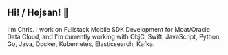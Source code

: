 ## Hi! / Hejsan! 👋

I'm Chris. I work on Fullstack Mobile SDK Development for Moat/Oracle Data Cloud, and I'm currently working with ObjC, Swift, JavaScript, Python, Go, Java, Docker, Kubernetes, Elasticsearch, Kafka. 

<!--
**ctroein89/ctroein89** is a ✨ _special_ ✨ repository because its `README.md` (this file) appears on your GitHub profile.

Here are some ideas to get you started:

- 🔭 I’m currently working on ...
- 🌱 I’m currently learning ...
- 👯 I’m looking to collaborate on ...
- 🤔 I’m looking for help with ...
- 💬 Ask me about ...
- 📫 How to reach me: ...
- 😄 Pronouns: ...
- ⚡ Fun fact: ...
-->
